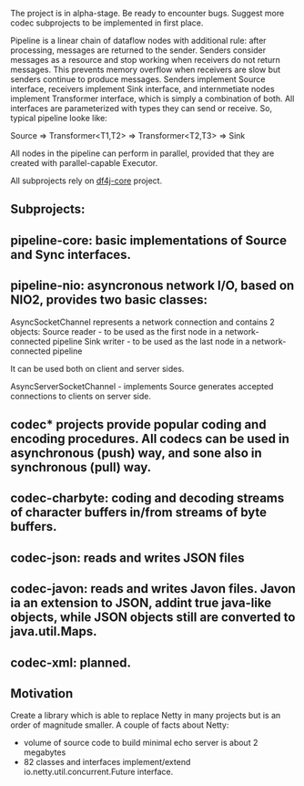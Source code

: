 The project is in alpha-stage. Be ready to encounter bugs. Suggest more codec subprojects
to be implemented in first place.

Pipeline is a linear chain of dataflow nodes with additional rule: after processing,
messages are returned to the sender.
Senders consider messages as a resource and stop working when receivers do not return messages.
This prevents memory overflow when receivers are slow but senders continue to produce messages.
Senders implement Source interface, receivers implement Sink interface, and internmetiate nodes
implement Transformer interface, which is simply a combination of both. All interfaces are parameterized with types
they can send or receive.  So, typical pipeline looke like:

Source<T1> => Transformer<T1,T2> => Transformer<T2,T3> => Sink<T3>

All nodes in the pipeline can perform in parallel,
provided that they are created with parallel-capable Executor.
 
All subprojects rely on [df4j-core](../df4j-core) project.

Subprojects:
------------

pipeline-core: basic implementations of Source and Sync interfaces. 
-------------
pipeline-nio: asyncronous network I/O, based on NIO2, provides two basic classes:
-------------
AsyncSocketChannel represents a network connection and contains 2 objects:
Source<ByteBuffer> reader - to be used as the first node in a network-connected pipeline 
Sink<ByteBuffer> writer - to be used as the last node in a network-connected pipeline 

It can be used both on client and server sides.


AsyncServerSocketChannel - implements Source<AsyncSocketChannel>
generates accepted connections to clients on server side.

codec* projects provide popular coding and encoding procedures.
All codecs can be used in asynchronous (push) way, and sone also in synchronous (pull) way.
------
codec-charbyte: coding and decoding streams of character buffers in/from streams of byte buffers.
-------------
codec-json: reads and writes JSON files
-------------
codec-javon: reads and writes Javon files. Javon ia an extension to JSON,
addint true java-like objects, while JSON objects still are converted to java.util.Maps.
-------------
codec-xml: planned.
-------------

Motivation
----------
Create a library which is able to replace Netty in many projects but is an order of magnitude smaller.
A couple of facts about Netty:

- volume of source code to build minimal echo server is about 2 megabytes
- 82 classes and interfaces implement/extend io.netty.util.concurrent.Future interface.

